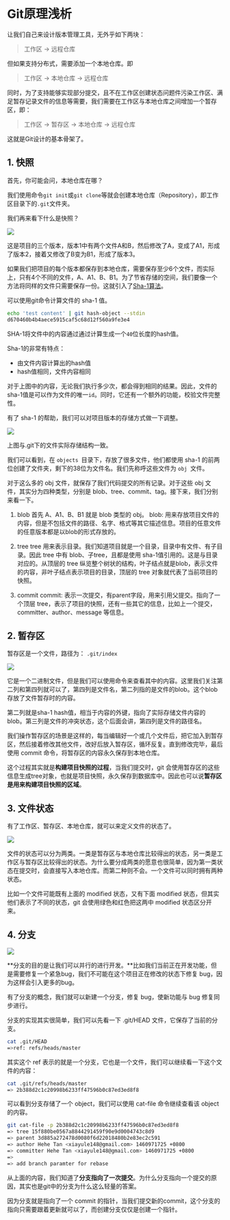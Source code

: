 # Git原理浅析

让我们自己来设计版本管理工具，无外乎如下两块：

> 工作区 -> 远程仓库

但如果支持分布式，需要添加一个本地仓库。即

> 工作区 -> 本地仓库 -> 远程仓库

同时，为了支持能够实现部分提交，且不在工作区创建状态问题件污染工作区、满足暂存记录文件的信息等需要，我们需要在工作区与本地仓库之间增加一个暂存区，即：

> 工作区 -> 暂存区 -> 本地仓库 -> 远程仓库

这就是Git设计的基本骨架了。

## 1. 快照

首先，你可能会问，本地仓库在哪？

我们使用命令`git init`或`git clone`等就会创建本地仓库（Repository），即工作区目录下的`.git`文件夹。

我们再来看下什么是快照？

![](/assets/snapshot-version-01.png)

这是项目的三个版本，版本1中有两个文件A和B，然后修改了A，变成了A1，形成了版本2，接着又修改了B变为B1，形成了版本3。

如果我们把项目的每个版本都保存到本地仓库，需要保存至少6个文件，而实际上，只有4个不同的文件，A、A1、B、B1。为了节省存储的空间，我们要像一个方法将同样的文件只需要保存一份。这就引入了[Sha-1算法](https://en.wikipedia.org/wiki/SHA-1)。

可以使用git命令计算文件的 sha-1 值。

```bash
echo 'test content' | git hash-object --stdin
d670460b4b4aece5915caf5c68d12f560a9fe3e4
```
SHA-1将文件中的内容通过通过计算生成一个` 40 `位长度的hash值。

Sha-1的非常有特点：

- 由文件内容计算出的hash值
- hash值相同，文件内容相同

对于上图中的内容，无论我们执行多少次，都会得到相同的结果。因此，文件的sha-1值是可以作为文件的唯一` id `。同时，它还有一个额外的功能，校验文件完整性。

有了 sha-1 的帮助，我们可以对项目版本的存储方式做一下调整。

![](/assets/snapshot-sha-1.png)

上图与.git下的文件实际存储结构一致。

我们可以看到，在 `objects `目录下，存放了很多文件，他们都使用 sha-1 的前两位创建了文件夹，剩下的38位为文件名。我们先称呼这些文件为 `obj `文件。

对于这么多的 obj 文件，就保存了我们代码提交的所有记录。对于这些 obj 文件，其实分为四种类型，分别是 blob、tree、commit、tag。接下来，我们分别来看一下。

1. blob
 首先 A、A1、B、B1 就是 blob 类型的 obj。
 blob: 用来存放项目文件的内容，但是不包括文件的路径、名字、格式等其它描述信息。项目的任意文件的任意版本都是以blob的形式存放的。

2. tree
 tree 用来表示目录。我们知道项目就是一个目录，目录中有文件、有子目录。因此 tree 中有 blob、子tree，且都是使用 sha-1值引用的。这是与目录对应的。从顶层的 tree 纵览整个树状的结构，叶子结点就是blob，表示文件的内容，非叶子结点表示项目的目录，顶层的 tree 对象就代表了当前项目的快照。

3. commit
 commit: 表示一次提交，有parent字段，用来引用父提交。指向了一个顶层 tree，表示了项目的快照，还有一些其它的信息，比如上一个提交，committer、author、message 等信息。
 
## 2. 暂存区

暂存区是一个文件，路径为： `.git/index`

![](/assets/git-stage.01.bmp)

它是一个二进制文件，但是我们可以使用命令来查看其中的内容。这里我们关注第二列和第四列就可以了，第四列是文件名，第二列指的是文件的blob。这个blob存放了文件暂存时的内容。

第二列就是sha-1 hash值，相当于内容的外键，指向了实际存储文件内容的blob。第三列是文件的冲突状态，这个后面会讲，第四列是文件的路径名。

我们操作暂存区的场景是这样的，每当编辑好一个或几个文件后，把它加入到暂存区，然后接着修改其他文件，改好后放入暂存区，循环反复。直到修改完毕，最后使用 commit 命令，将暂存区的内容永久保存到本地仓库。

这个过程其实就是**构建项目快照的过程**，当我们提交时，git 会使用暂存区的这些信息生成tree对象，也就是项目快照，永久保存到数据库中。因此也可以说**暂存区是用来构建项目快照的区域**。

## 3. 文件状态

有了工作区、暂存区、本地仓库，就可以来定义文件的状态了。

![](/assets/git-file-status.png)

文件的状态可以分为两类。一类是暂存区与本地仓库比较得出的状态，另一类是工作区与暂存区比较得出的状态。为什么要分成两类的愿意也很简单，因为第一类状态在提交时，会直接写入本地仓库。而第二种则不会。一个文件可以同时拥有两种状态。

比如一个文件可能既有上面的 modified 状态，又有下面 modified 状态，但其实他们表示了不同的状态，git 会使用绿色和红色把这两中 modified 状态区分开来。

## 4. 分支

![](/assets/git-branch.png)

**分支的目的是让我们可以并行的进行开发。**比如我们当前正在开发功能，但是需要修复一个紧急bug，我们不可能在这个项目正在修改的状态下修复 bug，因为这样会引入更多的bug。

有了分支的概念，我们就可以新建一个分支，修复 bug，使新功能与 bug 修复同步进行。

分支的实现其实很简单，我们可以先看一下 .git/HEAD 文件，它保存了当前的分支。

```bash
cat .git/HEAD
=>ref: refs/heads/master
```

其实这个 ref 表示的就是一个分支，它也是一个文件，我们可以继续看一下这个文件的内容：

```bash
cat .git/refs/heads/master
=> 2b388d2c1c20998b6233ff47596b0c87ed3ed8f8
```
可以看到分支存储了一个 object，我们可以使用 cat-file 命令继续查看该 object 的内容。

```bash
git cat-file -p 2b388d2c1c20998b6233ff47596b0c87ed3ed8f8
=> tree 15f880be0567a8844291459f90e9d0004743c8d9
=> parent 3d885a272478d0080f6d22018480b2e83ec2c591
=> author Hehe Tan <xiayule148@gmail.com> 1460971725 +0800
=> committer Hehe Tan <xiayule148@gmail.com> 1460971725 +0800
=> 
=> add branch paramter for rebase
```

从上面的内容，我们知道了**分支指向了一次提交**。为什么分支指向一个提交的原因，其实也是git中的分支为什么这么轻量的答案。

因为分支就是指向了一个 commit 的指针，当我们提交新的commit，这个分支的指向只需要跟着更新就可以了，而创建分支仅仅是创建一个指针。

